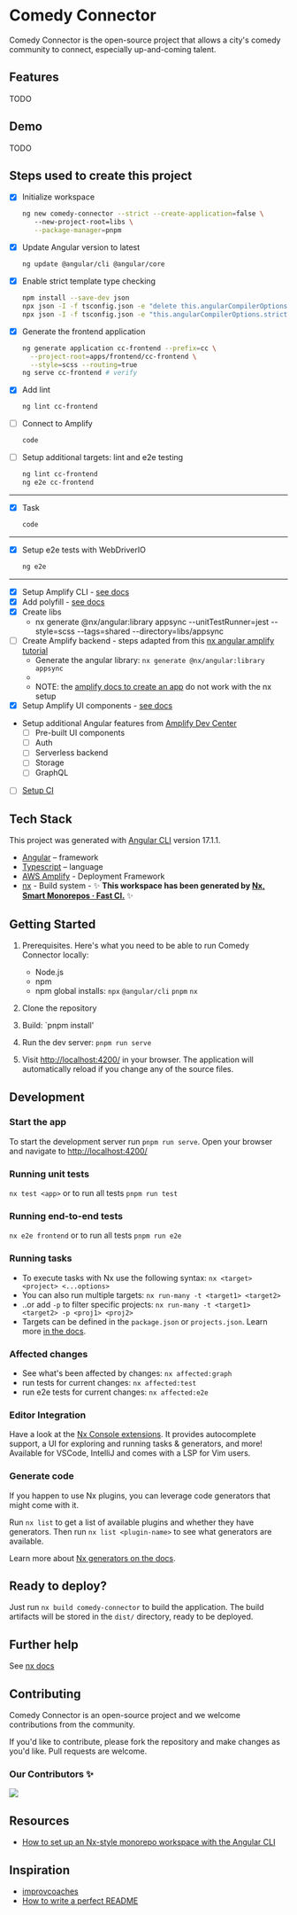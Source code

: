 # Comedy Connector

Comedy Connector is the open-source project that allows a city's comedy community to connect, especially up-and-coming
talent.

## Features

TODO

## Demo

TODO

## Steps used to create this project

- [x] Initialize workspace

  ```bash
  ng new comedy-connector --strict --create-application=false \                                                       ─╯
     --new-project-root=libs \
     --package-manager=pnpm
  ```

- [x] Update Angular version to latest

  ```bash
  ng update @angular/cli @angular/core
  ```

- [x] Enable strict template type checking

  ```bash
  npm install --save-dev json
  npx json -I -f tsconfig.json -e "delete this.angularCompilerOptions.fullTemplateTypeCheck"
  npx json -I -f tsconfig.json -e "this.angularCompilerOptions.strictTemplates = true"
  ```

- [x] Generate the frontend application

  ```bash
  ng generate application cc-frontend --prefix=cc \
    --project-root=apps/frontend/cc-frontend \
    --style=scss --routing=true
  ng serve cc-frontend # verify
  ```

- [x] Add lint

  ```bash
  ng lint cc-frontend
  ```

- [ ] Connect to Amplify

  ```bash
  code
  ```

- [ ] Setup additional targets: lint and e2e testing

  ```bash
  ng lint cc-frontend
  ng e2e cc-frontend
  ```

---

- [x] Task

  ```bash
  code
  ```

---

- [x] Setup e2e tests with WebDriverIO

  ```bash
  ng e2e 
  ```

---

- [x] Setup Amplify CLI - [see docs](https://docs.amplify.aws/angular/start/getting-started/installation/#configure-the-amplify-cli)
- [x] Add polyfill - [see docs](https://docs.amplify.aws/angular/start/project-setup/create-application/)
- [x] Create libs
  - nx generate @nx/angular:library appsync  --unitTestRunner=jest --style=scss --tags=shared --directory=libs/appsync
- [ ] Create Amplify backend - steps adapted from this [nx angular amplify tutorial](https://dev.to/beavearony/getting-started-with-a-angularnx-workspace-backed-by-an-aws-amplify-graphql-api---part-1-24m0)
  - Generate the angular library: `nx generate @nx/angular:library appsync`
  -
  - NOTE: the [amplify docs to create an app](https://docs.amplify.aws/angular/start/project-setup/create-application/) do not work with the nx setup
- [x] Setup Amplify UI components - [see docs](https://ui.docs.amplify.aws/angular/getting-started/installation)
- Setup additional Angular features from [Amplify Dev Center](https://docs.amplify.aws/angular/)
  - [ ] Pre-built UI components
  - [ ] Auth
  - [ ] Serverless backend
  - [ ] Storage
  - [ ] GraphQL
- [ ] [Setup CI](https://nx.dev/recipes/ci)

## Tech Stack

This project was generated with [Angular CLI](https://github.com/angular/angular-cli) version 17.1.1.

- [Angular](https://angular.io) – framework
- [Typescript](https://www.typescriptlang.org/) – language
- [AWS Amplify](https://aws.amazon.com/amplify/) - Deployment Framework
- [nx](https://nx.dev/getting-started/intro) - Build system - ✨ **This workspace has been generated by [Nx, Smart Monorepos · Fast CI.](https://nx.dev)** ✨

## Getting Started

1. Prerequisites. Here's what you need to be able to run Comedy Connector locally:

   - Node.js
   - npm
   - npm global installs: `npx` `@angular/cli` `pnpm` `nx`

2. Clone the repository

3. Build: `pnpm install'

4. Run the dev server: `pnpm run serve`  

5. Visit [http://localhost:4200/](http://localhost:4200/) in your browser. The application will automatically reload
    if you change any of the source files.

## Development

### Start the app

To start the development server run `pnpm run serve`. Open your browser and navigate to <http://localhost:4200/>

### Running unit tests

`nx test <app>` or to run all tests `pnpm run test`

### Running end-to-end tests

`nx e2e frontend` or to run all tests `pnpm run e2e`

### Running tasks

- To execute tasks with Nx use the following syntax: `nx <target> <project> <...options>`
- You can also run multiple targets: `nx run-many -t <target1> <target2>`
- ..or add `-p` to filter specific projects: `nx run-many -t <target1> <target2> -p <proj1> <proj2>`
- Targets can be defined in the `package.json` or `projects.json`. Learn more [in the docs](https://nx.dev/features/run-tasks).

### Affected changes

- See what's been affected by changes: `nx affected:graph`
- run tests for current changes: `nx affected:test`
- run e2e tests for current changes: `nx affected:e2e`

### Editor Integration

Have a look at the [Nx Console extensions](https://nx.dev/nx-console). It provides autocomplete support, a UI for exploring and running tasks & generators, and more! Available for VSCode, IntelliJ and comes with a LSP for Vim users.

### Generate code

If you happen to use Nx plugins, you can leverage code generators that might come with it.

Run `nx list` to get a list of available plugins and whether they have generators. Then run `nx list <plugin-name>` to see what generators are available.

Learn more about [Nx generators on the docs](https://nx.dev/features/generate-code).

## Ready to deploy?

Just run `nx build comedy-connector` to build the application. The build artifacts will be stored in the `dist/` directory, ready to be deployed.

## Further help

See [nx docs](https://nx.dev/getting-started/intro)

## Contributing

Comedy Connector is an open-source project and we welcome contributions from the community.

If you'd like to contribute, please fork the repository and make changes as you'd like. Pull requests are welcome.

### Our Contributors ✨

<a href="https://github.com/RainyMrGab/comedy-connector/graphs/contributors">
  <img src="https://contrib.rocks/image?repo=RainyMrGab/comedy-connector" />
</a>

## Resources

- [How to set up an Nx-style monorepo workspace with the Angular CLI](https://dev.to/this-is-angular/how-to-set-up-an-nx-style-monorepo-workspace-with-the-angular-cli-part-1-16b5)

## Inspiration

- [improvcoaches](https://github.com/JoeMcB/improvcoaches)
- [How to write a perfect README](https://dev.to/mfts/how-to-write-a-perfect-readme-for-your-github-project-59f2)
